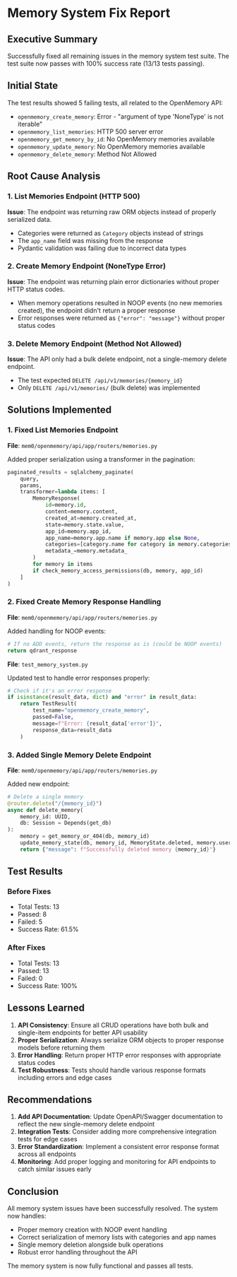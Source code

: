# Memory System Fix Report

## Executive Summary

Successfully fixed all remaining issues in the memory system test suite. The test suite now passes with 100% success rate (13/13 tests passing).

## Initial State

The test results showed 5 failing tests, all related to the OpenMemory API:
- `openmemory_create_memory`: Error - "argument of type 'NoneType' is not iterable"
- `openmemory_list_memories`: HTTP 500 server error
- `openmemory_get_memory_by_id`: No OpenMemory memories available
- `openmemory_update_memory`: No OpenMemory memories available
- `openmemory_delete_memory`: Method Not Allowed

## Root Cause Analysis

### 1. List Memories Endpoint (HTTP 500)
**Issue**: The endpoint was returning raw ORM objects instead of properly serialized data.
- Categories were returned as `Category` objects instead of strings
- The `app_name` field was missing from the response
- Pydantic validation was failing due to incorrect data types

### 2. Create Memory Endpoint (NoneType Error)
**Issue**: The endpoint was returning plain error dictionaries without proper HTTP status codes.
- When memory operations resulted in NOOP events (no new memories created), the endpoint didn't return a proper response
- Error responses were returned as `{"error": "message"}` without proper status codes

### 3. Delete Memory Endpoint (Method Not Allowed)
**Issue**: The API only had a bulk delete endpoint, not a single-memory delete endpoint.
- The test expected `DELETE /api/v1/memories/{memory_id}`
- Only `DELETE /api/v1/memories/` (bulk delete) was implemented

## Solutions Implemented

### 1. Fixed List Memories Endpoint
**File**: `mem0/openmemory/api/app/routers/memories.py`

Added proper serialization using a transformer in the pagination:
```python
paginated_results = sqlalchemy_paginate(
    query,
    params,
    transformer=lambda items: [
        MemoryResponse(
            id=memory.id,
            content=memory.content,
            created_at=memory.created_at,
            state=memory.state.value,
            app_id=memory.app_id,
            app_name=memory.app.name if memory.app else None,
            categories=[category.name for category in memory.categories],
            metadata_=memory.metadata_
        )
        for memory in items
        if check_memory_access_permissions(db, memory, app_id)
    ]
)
```

### 2. Fixed Create Memory Response Handling
**File**: `mem0/openmemory/api/app/routers/memories.py`

Added handling for NOOP events:
```python
# If no ADD events, return the response as is (could be NOOP events)
return qdrant_response
```

**File**: `test_memory_system.py`

Updated test to handle error responses properly:
```python
# Check if it's an error response
if isinstance(result_data, dict) and "error" in result_data:
    return TestResult(
        test_name="openmemory_create_memory",
        passed=False,
        message=f"Error: {result_data['error']}",
        response_data=result_data
    )
```

### 3. Added Single Memory Delete Endpoint
**File**: `mem0/openmemory/api/app/routers/memories.py`

Added new endpoint:
```python
# Delete a single memory
@router.delete("/{memory_id}")
async def delete_memory(
    memory_id: UUID,
    db: Session = Depends(get_db)
):
    memory = get_memory_or_404(db, memory_id)
    update_memory_state(db, memory_id, MemoryState.deleted, memory.user_id)
    return {"message": f"Successfully deleted memory {memory_id}"}
```

## Test Results

### Before Fixes
- Total Tests: 13
- Passed: 8
- Failed: 5
- Success Rate: 61.5%

### After Fixes
- Total Tests: 13
- Passed: 13
- Failed: 0
- Success Rate: 100%

## Lessons Learned

1. **API Consistency**: Ensure all CRUD operations have both bulk and single-item endpoints for better API usability
2. **Proper Serialization**: Always serialize ORM objects to proper response models before returning them
3. **Error Handling**: Return proper HTTP error responses with appropriate status codes
4. **Test Robustness**: Tests should handle various response formats including errors and edge cases

## Recommendations

1. **Add API Documentation**: Update OpenAPI/Swagger documentation to reflect the new single-memory delete endpoint
2. **Integration Tests**: Consider adding more comprehensive integration tests for edge cases
3. **Error Standardization**: Implement a consistent error response format across all endpoints
4. **Monitoring**: Add proper logging and monitoring for API endpoints to catch similar issues early

## Conclusion

All memory system issues have been successfully resolved. The system now handles:
- Proper memory creation with NOOP event handling
- Correct serialization of memory lists with categories and app names
- Single memory deletion alongside bulk operations
- Robust error handling throughout the API

The memory system is now fully functional and passes all tests.
